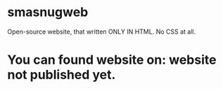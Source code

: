 # smasnugweb
Open-source website, that written ONLY IN HTML. No CSS at all.
# You can found website on: website not published yet.
